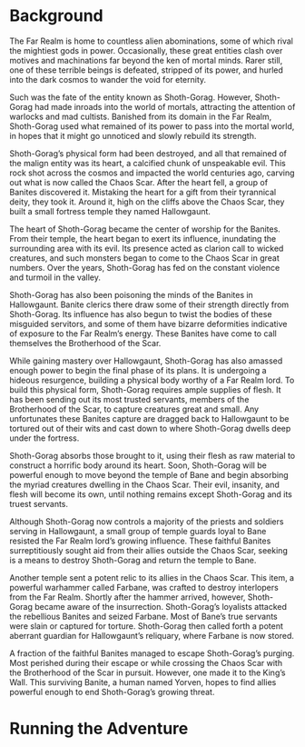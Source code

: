 # Background
The Far Realm is home to countless alien abominations, some of which rival the mightiest gods in power. Occasionally, these great entities clash over motives and machinations far beyond the ken of mortal minds. Rarer still, one of these terrible beings is defeated, stripped of its power, and hurled into the dark cosmos to wander the void for eternity. 

Such was the fate of the entity known as Shoth-Gorag. However, Shoth-Gorag had made inroads into the world of mortals, attracting the attention of warlocks and mad cultists. Banished from its domain in the Far Realm, Shoth-Gorag used what remained of its power to pass into the mortal world, in hopes that it might go unnoticed and slowly rebuild its strength. 

Shoth-Gorag’s physical form had been destroyed, and all that remained of the malign entity was its heart, a calcified chunk of unspeakable evil. This rock shot across the cosmos and impacted the world centuries ago, carving out what is now called the Chaos Scar. After the heart fell, a group of Banites discovered it. Mistaking the heart for a gift from their tyrannical deity, they took it. Around it, high on the cliffs above the Chaos Scar, they built a small fortress temple they named Hallowgaunt. 

The heart of Shoth-Gorag became the center of worship for the Banites. From their temple, the heart began to exert its influence, inundating the surrounding area with its evil. Its presence acted as clarion call to wicked creatures, and such monsters began to come to the Chaos Scar in great numbers. Over the years, Shoth-Gorag has fed on the constant violence and turmoil in the valley. 

Shoth-Gorag has also been poisoning the minds of the Banites in Hallowgaunt. Banite clerics there draw some of their strength directly from Shoth-Gorag. Its influence has also begun to twist the bodies of these misguided servitors, and some of them have bizarre deformities indicative of exposure to the Far Realm’s energy. These Banites have come to call themselves the Brotherhood of the Scar. 

While gaining mastery over Hallowgaunt, Shoth-Gorag has also amassed enough power to begin the final phase of its plans. It is undergoing a hideous resurgence, building a physical body worthy of a Far Realm lord. To build this physical form, Shoth-Gorag requires ample supplies of flesh. It has been sending out its most trusted servants, members of the Brotherhood of the Scar, to capture creatures great and small. Any unfortunates these Banites capture are dragged back to Hallowgaunt to be tortured out of their wits and cast down to where Shoth-Gorag dwells deep under the fortress. 

Shoth-Gorag absorbs those brought to it, using their flesh as raw material to construct a horrific body around its heart. Soon, Shoth-Gorag will be powerful enough to move beyond the temple of Bane and begin absorbing the myriad creatures dwelling in the Chaos Scar. Their evil, insanity, and flesh will become its own, until nothing remains except Shoth-Gorag and its truest servants. 

Although Shoth-Gorag now controls a majority of the priests and soldiers serving in Hallowgaunt, a small group of temple guards loyal to Bane resisted the Far Realm lord’s growing influence. These faithful Banites surreptitiously sought aid from their allies outside the Chaos Scar, seeking is a means to destroy Shoth-Gorag and return the temple to Bane. 

Another temple sent a potent relic to its allies in the Chaos Scar. This item, a powerful warhammer called Farbane, was crafted to destroy interlopers from the Far Realm. Shortly after the hammer arrived, however, Shoth-Gorag became aware of the insurrection. Shoth-Gorag’s loyalists attacked the rebellious Banites and seized Farbane. Most of Bane’s true servants were slain or captured for torture. Shoth-Gorag then called forth a potent aberrant guardian for Hallowgaunt’s reliquary, where Farbane is now stored. 

A fraction of the faithful Banites managed to escape Shoth-Gorag’s purging. Most perished during their escape or while crossing the Chaos Scar with the Brotherhood of the Scar in pursuit. However, one made it to the King’s Wall. This surviving Banite, a human named Yorven, hopes to find allies powerful enough to end Shoth-Gorag’s growing threat.

# Running the Adventure

